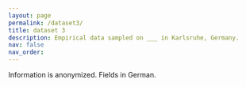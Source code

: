 ```yaml
---
layout: page
permalink: /dataset3/
title: dataset 3
description: Empirical data sampled on ___ in Karlsruhe, Germany.
nav: false
nav_order: 
---
```


Information is anonymized. Fields in German.
